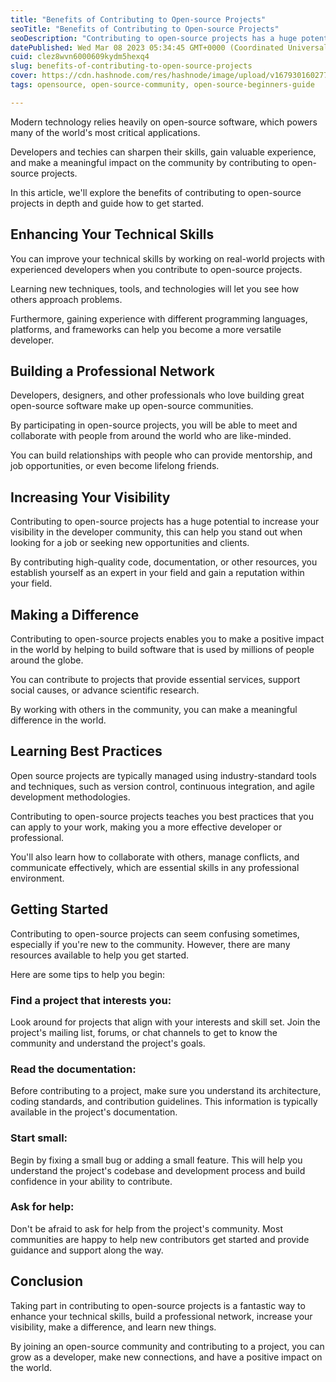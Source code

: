 ```yaml
---
title: "Benefits of Contributing to Open-source Projects"
seoTitle: "Benefits of Contributing to Open-source Projects"
seoDescription: "Contributing to open-source projects has a huge potential to increase your visibility in the developer community."
datePublished: Wed Mar 08 2023 05:34:45 GMT+0000 (Coordinated Universal Time)
cuid: clez8wvn6000609kydm5hexq4
slug: benefits-of-contributing-to-open-source-projects
cover: https://cdn.hashnode.com/res/hashnode/image/upload/v1679301602775/bbc38031-cd2c-40bf-ad3b-43981f87985b.jpeg
tags: opensource, open-source-community, open-source-beginners-guide

---
```


Modern technology relies heavily on open-source software, which powers many of the world's most critical applications.

Developers and techies can sharpen their skills, gain valuable experience, and make a meaningful impact on the community by contributing to open-source projects.

In this article, we'll explore the benefits of contributing to open-source projects in depth and guide how to get started.

## Enhancing Your Technical Skills

You can improve your technical skills by working on real-world projects with experienced developers when you contribute to open-source projects.

Learning new techniques, tools, and technologies will let you see how others approach problems.

Furthermore, gaining experience with different programming languages, platforms, and frameworks can help you become a more versatile developer.

## Building a Professional Network

Developers, designers, and other professionals who love building great open-source software make up open-source communities.

By participating in open-source projects, you will be able to meet and collaborate with people from around the world who are like-minded.

You can build relationships with people who can provide mentorship, and job opportunities, or even become lifelong friends.

## Increasing Your Visibility

Contributing to open-source projects has a huge potential to increase your visibility in the developer community, this can help you stand out when looking for a job or seeking new opportunities and clients.

By contributing high-quality code, documentation, or other resources, you establish yourself as an expert in your field and gain a reputation within your field.

## Making a Difference

Contributing to open-source projects enables you to make a positive impact in the world by helping to build software that is used by millions of people around the globe.

You can contribute to projects that provide essential services, support social causes, or advance scientific research.

By working with others in the community, you can make a meaningful difference in the world.

## Learning Best Practices

Open source projects are typically managed using industry-standard tools and techniques, such as version control, continuous integration, and agile development methodologies.

Contributing to open-source projects teaches you best practices that you can apply to your work, making you a more effective developer or professional.

You'll also learn how to collaborate with others, manage conflicts, and communicate effectively, which are essential skills in any professional environment.

## Getting Started

Contributing to open-source projects can seem confusing sometimes, especially if you're new to the community. However, there are many resources available to help you get started.

Here are some tips to help you begin:

### Find a project that interests you:

Look around for projects that align with your interests and skill set. Join the project's mailing list, forums, or chat channels to get to know the community and understand the project's goals.

### Read the documentation:

Before contributing to a project, make sure you understand its architecture, coding standards, and contribution guidelines. This information is typically available in the project's documentation.

### Start small:

Begin by fixing a small bug or adding a small feature. This will help you understand the project's codebase and development process and build confidence in your ability to contribute.

### Ask for help:

Don't be afraid to ask for help from the project's community. Most communities are happy to help new contributors get started and provide guidance and support along the way.

## Conclusion

Taking part in contributing to open-source projects is a fantastic way to enhance your technical skills, build a professional network, increase your visibility, make a difference, and learn new things.

By joining an open-source community and contributing to a project, you can grow as a developer, make new connections, and have a positive impact on the world.